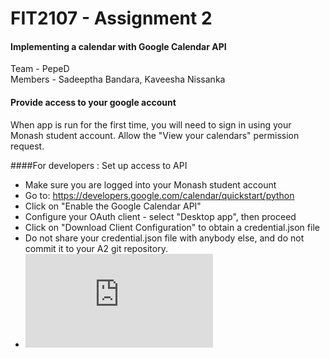 # FIT2107 - Assignment 2 

#### Implementing a calendar with Google Calendar API

Team    - PepeD  
Members -  Sadeeptha Bandara, Kaveesha Nissanka  
   
   
  
#### Provide access to your google account 
When app is run for the first time, you will need to sign in using your Monash student account.
Allow the "View your calendars" permission request.

  
####For developers : Set up access to API 
* Make sure you are logged into your Monash student account
* Go to: https://developers.google.com/calendar/quickstart/python
* Click on "Enable the Google Calendar API"
* Configure your OAuth client - select "Desktop app", then proceed
* Click on "Download Client Configuration" to obtain a credential.json file
* Do not share your credential.json file with anybody else, and do not commit it to your A2 git repository.
* ![Calendar API Spec](http://googleapis.github.io/google-api-python-client/docs/dyn/calendar_v3.html)

